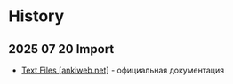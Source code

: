 # History

## 2025 07 20 Import

- [Text Files \[ankiweb.net\]](https://docs.ankiweb.net/importing/text-files.html) - официальная документация